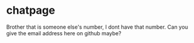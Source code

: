 # chatpage

Brother that is someone else's number, I dont have that number. Can you give the email address here on github maybe? 
